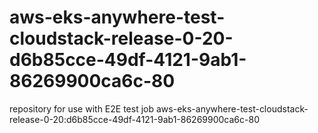 # aws-eks-anywhere-test-cloudstack-release-0-20-d6b85cce-49df-4121-9ab1-86269900ca6c-80
repository for use with E2E test job aws-eks-anywhere-test-cloudstack-release-0-20:d6b85cce-49df-4121-9ab1-86269900ca6c-80
